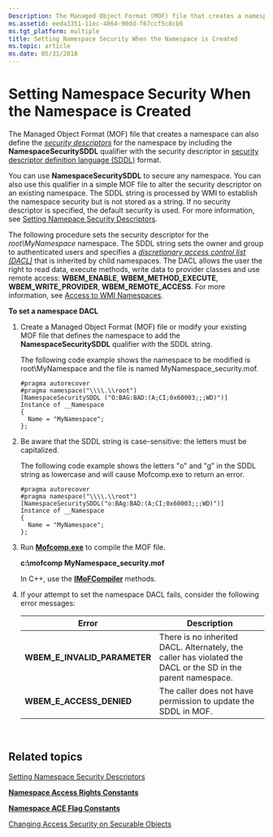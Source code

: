 ```yaml
---
Description: The Managed Object Format (MOF) file that creates a namespace can also define the security descriptors for the namespace by including the NamespaceSecuritySDDL qualifier with the security descriptor in security descriptor definition language (SDDL) format.
ms.assetid: eeda3351-11ec-4064-90dd-f67ccf5c8cb6
ms.tgt_platform: multiple
title: Setting Namespace Security When the Namespace is Created
ms.topic: article
ms.date: 05/31/2018
---
```


# Setting Namespace Security When the Namespace is Created

The Managed Object Format (MOF) file that creates a namespace can also define the [*security descriptors*](https://docs.microsoft.com/windows/desktop/SecGloss/s-gly) for the namespace by including the **NamespaceSecuritySDDL** qualifier with the security descriptor in [security descriptor definition language (SDDL)](https://docs.microsoft.com/windows/desktop/SecAuthZ/security-descriptor-definition-language) format.

You can use **NamespaceSecuritySDDL** to secure any namespace. You can also use this qualifier in a simple MOF file to alter the security descriptor on an existing namespace. The SDDL string is processed by WMI to establish the namespace security but is not stored as a string. If no security descriptor is specified, the default security is used. For more information, see [Setting Namepace Security Descriptors](setting-namespace-security-descriptors.md).

The following procedure sets the security descriptor for the *root\\MyNamespace* namespace. The SDDL string sets the owner and group to authenticated users and specifies a [*discretionary access control list (DACL)*](https://docs.microsoft.com/windows/desktop/SecGloss/d-gly) that is inherited by child namespaces. The DACL allows the user the right to read data, execute methods, write data to provider classes and use remote access: **WBEM\_ENABLE**, **WBEM\_METHOD\_EXECUTE**, **WBEM\_WRITE\_PROVIDER**, **WBEM\_REMOTE\_ACCESS**. For more information, see [Access to WMI Namespaces](access-to-wmi-namespaces.md).

**To set a namespace DACL**

1.  Create a Managed Object Format (MOF) file or modify your existing MOF file that defines the namespace to add the **NamespaceSecuritySDDL** qualifier with the SDDL string.

    The following code example shows the namespace to be modified is root\\MyNamespace and the file is named MyNamespace\_security.mof.

    ```mof
    #pragma autorecover
    #pragma namespace("\\\\.\\root")
    [NamespaceSecuritySDDL ("O:BAG:BAD:(A;CI;0x60003;;;WD)")]
    Instance of __Namespace
    {
      Name = "MyNamespace";
    };
    ```

    

2.  Be aware that the SDDL string is case-sensitive: the letters must be capitalized.

    The following code example shows the letters "o" and "g" in the SDDL string as lowercase and will cause Mofcomp.exe to return an error.

    ```mof
    #pragma autorecover
    #pragma namespace("\\\\.\\root")
    [NamespaceSecuritySDDL("o:BAg:BAD:(A;CI;0x60003;;;WD)")] 
    Instance of __Namespace
    {
      Name = "MyNamespace";
    };
    ```

    

3.  Run [**Mofcomp.exe**](mofcomp.md) to compile the MOF file.

    **c:\\mofcomp MyNamespace\_security.mof**

    In C++, use the [**IMoFCompiler**](/windows/desktop/api/Wbemcli/nn-wbemcli-imofcompiler) methods.

4.  If your attempt to set the namespace DACL fails, consider the following error messages:

    

    | Error                           | Description                                                                                                  |
    |---------------------------------|--------------------------------------------------------------------------------------------------------------|
    | **WBEM\_E\_INVALID\_PARAMETER** | There is no inherited DACL. Alternately, the caller has violated the DACL or the SD in the parent namespace. |
    | **WBEM\_E\_ACCESS\_DENIED**     | The caller does not have permission to update the SDDL in MOF.                                               |

    

     

## Related topics

<dl> <dt>

[Setting Namespace Security Descriptors](setting-namespace-security-descriptors.md)
</dt> <dt>

[**Namespace Access Rights Constants**](namespace-access-rights-constants.md)
</dt> <dt>

[**Namespace ACE Flag Constants**](namespace-ace-flag-constants.md)
</dt> <dt>

[Changing Access Security on Securable Objects](changing-access-security-on-securable-objects.md)
</dt> </dl>

 

 



